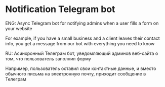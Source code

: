 # Notification Telegram bot
ENG: Async Telegram bot for notifying admins when a user fills a form on your website

For example, if you have a small business and a client leaves their contact info, you get a message from our bot with everything you need to know

RU: Асинхронный Телеграм бот, уведомляющий админов веб-сайта о том, что пользователь заполнил форму

Например, пользователь оставил свои контактные данные, и вместо обычного письма на электронную почту, приходит сообщение в Телеграм
